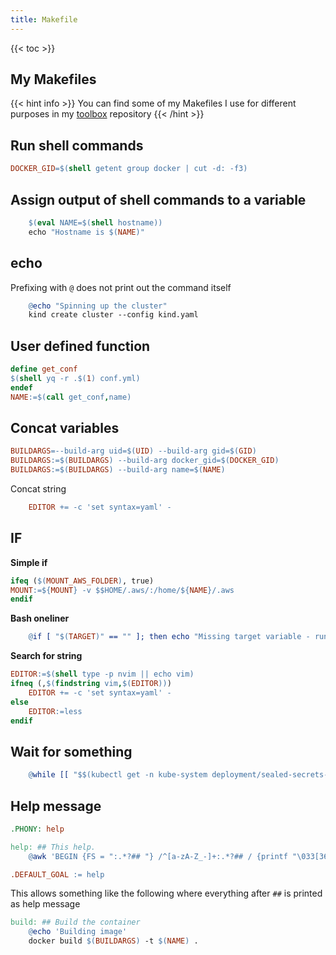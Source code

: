 ```yaml
---
title: Makefile
---
```


{{< toc >}}

## My Makefiles

{{< hint info >}}
You can find some of my Makefiles I use for different purposes in my [toolbox](https://github.com/Allaman/toolbox/tree/main/makefile) repository
{{< /hint >}}

## Run shell commands

```makefile
DOCKER_GID=$(shell getent group docker | cut -d: -f3)
```

## Assign output of shell commands to a variable

```makefile
	$(eval NAME=$(shell hostname))
    echo "Hostname is $(NAME)"
```

## echo

Prefixing with `@` does not print out the command itself

```makefile
	@echo "Spinning up the cluster"
	kind create cluster --config kind.yaml
```

## User defined function

```makefile
define get_conf
$(shell yq -r .$(1) conf.yml)
endef
NAME:=$(call get_conf,name)
```

## Concat variables

```makefile
BUILDARGS=--build-arg uid=$(UID) --build-arg gid=$(GID)
BUILDARGS:=$(BUILDARGS) --build-arg docker_gid=$(DOCKER_GID)
BUILDARGS:=$(BUILDARGS) --build-arg name=$(NAME)
```

Concat string

```makefile
	EDITOR += -c 'set syntax=yaml' -
```

## IF

**Simple if**

```makefile
ifeq ($(MOUNT_AWS_FOLDER), true)
MOUNT:=${MOUNT} -v $$HOME/.aws/:/home/${NAME}/.aws
endif
```

**Bash oneliner**

```makefile
	@if [ "$(TARGET)" == "" ]; then echo "Missing target variable - run make targets for possible values"; exit 1; fi
```

**Search for string**

```makefile
EDITOR:=$(shell type -p nvim || echo vim)
ifneq (,$(findstring vim,$(EDITOR)))
	EDITOR += -c 'set syntax=yaml' -
else
	EDITOR:=less
endif
```

## Wait for something

```makefile
	@while [[ "$$(kubectl get -n kube-system deployment/sealed-secrets-controller -o json | jq '.status.readyReplicas')" != "1" ]]; do sleep 5; done
```

## Help message

```makefile
.PHONY: help

help: ## This help.
	@awk 'BEGIN {FS = ":.*?## "} /^[a-zA-Z_-]+:.*?## / {printf "\033[36m%-30s\033[0m %s\n", $$1, $$2}' $(MAKEFILE_LIST)

.DEFAULT_GOAL := help
```

This allows something like the following where everything after `##` is printed as help message

```makefile
build: ## Build the container
	@echo 'Building image'
	docker build $(BUILDARGS) -t $(NAME) .
```
